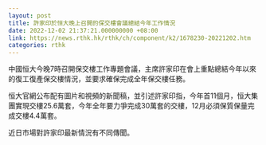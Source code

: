 ```yaml
---
layout: post
title: 許家印於恒大晚上召開的保交樓會議總結今年工作情況
date: 2022-12-02 21:37:21.000000000 +08:00
link: https://news.rthk.hk/rthk/ch/component/k2/1678230-20221202.htm
categories: rthk
---
```


中國恒大今晚7時召開保交樓工作專題會議，主席許家印在會上重點總結今年以來的復工復產保交樓情況，並要求確保完成全年保交樓任務。

恒大官網公布配有圖片和視頻的新聞稿，並引述許家印指，今年首11個月，恒大集團實現交樓25.6萬套，今年全年要力爭完成30萬套的交樓，12月必須保質保量完成交樓4.4萬套。

近日市場對許家印最新情況有不同傳聞。
